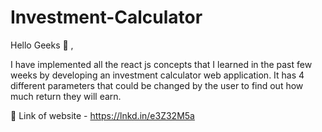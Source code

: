 # Investment-Calculator

Hello Geeks 👋 ,

I have implemented all the react js concepts that I learned in the past few weeks by developing an investment calculator web application. It has 4 different parameters that could be changed by the user to find out how much return they will earn.

🔗 Link of website - https://lnkd.in/e3Z32M5a
